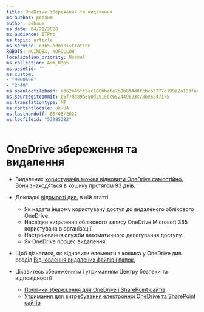```yaml
---
title: OneDrive збереження та видалення
ms.author: pebaum
author: pebaum
ms.date: 04/21/2020
ms.audience: ITPro
ms.topic: article
ms.service: o365-administration
ROBOTS: NOINDEX, NOFOLLOW
localization_priority: Normal
ms.collection: Adm_O365
ms.assetid: ''
ms.custom:
- "9000596"
- "2440"
ms.openlocfilehash: ed62445ffbac108bba6e7b8b8f4d8fcbcb3777d199e2a183fa457949cfe830a0
ms.sourcegitcommit: b5f7da89a650d2915dc652449623c78be6247175
ms.translationtype: MT
ms.contentlocale: uk-UA
ms.lasthandoff: 08/05/2021
ms.locfileid: "53985382"
---
```

# <a name="onedrive-retention-and-deletion"></a>OneDrive збереження та видалення

- Видалених [користувачів можна відновити OneDrive самостійно.](https://docs.microsoft.com/onedrive/restore-deleted-onedrive) Вони знаходяться в кошику протягом 93 днів.

- Докладні [відомості див.](https://docs.microsoft.com/onedrive/retention-and-deletion) в цій статті:
    - Як надати іншому користувачу доступ до видаленого облікового OneDrive.
    - Наслідки видалення облікового запису OneDrive Microsoft 365 користувача в організації.
    - Настроювання служби автоматичного делегування доступу.
    - Як OneDrive процес видалення.

- Щоб дізнатися, як відновити елементи з кошика у OneDrive див. розділ [Відновлення видалених файлів і папок.](https://support.office.com/article/949ada80-0026-4db3-a953-c99083e6a84f)

- Цікавитесь збереженням і утриманням Центру безпеки та відповідності?
    - [Політики збереження для OneDrive і SharePoint сайтів](https://docs.microsoft.com/microsoft-365/compliance/retention-policies)
    - [Утримання для витребування електронної OneDrive та SharePoint сайтів](https://docs.microsoft.com/office365/securitycompliance/ediscovery-cases#step-4-place-content-locations-on-hold)
